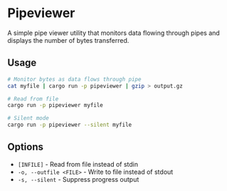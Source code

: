 # Pipeviewer

A simple pipe viewer utility that monitors data flowing through pipes and displays the number of bytes transferred.

## Usage

```bash
# Monitor bytes as data flows through pipe
cat myfile | cargo run -p pipeviewer | gzip > output.gz

# Read from file
cargo run -p pipeviewer myfile

# Silent mode
cargo run -p pipeviewer --silent myfile
```

## Options

- `[INFILE]` - Read from file instead of stdin
- `-o, --outfile <FILE>` - Write to file instead of stdout
- `-s, --silent` - Suppress progress output
